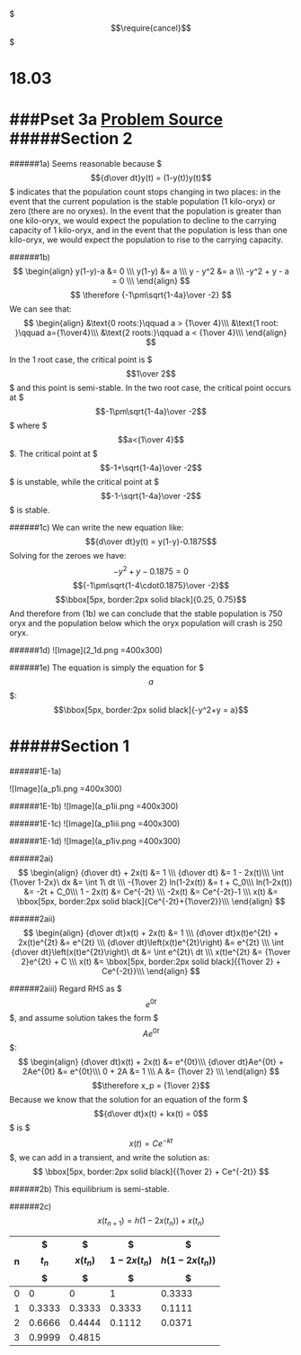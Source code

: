 $$$\require{cancel}$$$

# 18.03
###Pset 3a
[Problem Source](https://ocw.mit.edu/courses/mathematics/18-03-differential-equations-spring-2010/assignments/MIT18_03S10_ps3a.pdf)
#####Section 2
===
######1a)
Seems reasonable because $$${d\over dt}y(t) = (1-y(t))y(t)$$$ indicates that the population count stops changing in two places: in the event that the current population is the stable population (1 kilo-oryx) or zero (there are no oryxes). In the event that the population is greater than one kilo-oryx, we would expect the population to decline to the carrying capacity of 1 kilo-oryx, and in the event that the population is less than one kilo-oryx, we would expect the population to rise to the carrying capacity.

######1b)
$$
\begin{align}
y(1-y)-a &= 0 \\\
y(1-y) &= a \\\
y - y^2 &= a \\\
-y^2 + y - a = 0 \\\
\end{align}
$$
$$
\therefore {-1\pm\sqrt{1-4a}\over -2}
$$
We can see that:
$$
\begin{align}
&\text{0 roots:}\qquad a > {1\over 4}\\\
&\text{1 root: }\qquad a={1\over4}\\\
&\text{2 roots:}\qquad a < {1\over 4}\\\
\end{align}
$$

In the 1 root case, the critical point is $$$1\over 2$$$ and this point is semi-stable.
In the two root case, the critical point occurs at $$$-1\pm\sqrt{1-4a}\over -2$$$ where $$$a<{1\over 4}$$$. The critical point at $$$-1+\sqrt{1-4a}\over -2$$$ is unstable, while the critical point at $$$-1-\sqrt{1-4a}\over -2$$$ is stable.

######1c)
We can write the new equation like:
$${d\over dt}y(t) = y(1-y)-0.1875$$
Solving for the zeroes we have:
$$-y^2+y-0.1875 = 0$$
$${-1\pm\sqrt{1-4\cdot0.1875}\over -2}$$
$$\bbox[5px, border:2px solid black]{0.25, 0.75}$$
And therefore from (1b) we can conclude that the stable population is 750 oryx and the population below which the oryx population will crash is 250 oryx.

######1d)
![Image](2_1d.png =400x300)

######1e)
The equation is simply the equation for $$$a$$$:
$$\bbox[5px, border:2px solid black]{-y^2+y = a}$$





#####Section 1
===
######1E-1a)

![Image](a_p1i.png =400x300)

######1E-1b)
![Image](a_p1ii.png =400x300)

######1E-1c)
![Image](a_p1iii.png =400x300)

######1E-1d)
![Image](a_p1iv.png =400x300)

######2ai)
$$
\begin{align}
{d\over dt} + 2x(t) &= 1 \\\
{d\over dt} &= 1 - 2x(t)\\\
\int {1\over 1-2x}\ dx &= \int 1\ dt \\\
-{1\over 2} ln(1-2x(t)) &= t + C_0\\\
ln(1-2x(t)) &= -2t + C_0\\\
1 - 2x(t) &= Ce^{-2t} \\\
-2x(t) &= Ce^{-2t}-1 \\\
x(t) &= \bbox[5px, border:2px solid black]{Ce^{-2t}+{1\over2}}\\\
\end{align}
$$

######2aii)
$$
\begin{align}
{d\over dt}x(t) + 2x(t) &= 1 \\\
{d\over dt}x(t)e^{2t} + 2x(t)e^{2t} &= e^{2t} \\\
{d\over dt}\left(x(t)e^{2t}\right) &= e^{2t} \\\
\int {d\over dt}\left(x(t)e^{2t}\right)\ dt &= \int e^{2t}\ dt \\\
x(t)e^{2t} &= {1\over 2}e^{2t} + C \\\
x(t) &= \bbox[5px, border:2px solid black]{{1\over 2} + Ce^{-2t}}\\\
\end{align}
$$

######2aiii)
Regard RHS as $$$e^{0t}$$$, and assume solution takes the form $$$Ae^{0t}$$$:  
$$
\begin{align}
{d\over dt}x(t) + 2x(t) &= e^{0t}\\\
{d\over dt}Ae^{0t} + 2Ae^{0t} &= e^{0t}\\\
0 + 2A &= 1 \\\
A &= {1\over 2} \\\
\end{align}
$$
$$\therefore x_p = {1\over 2}$$
Because we know that the solution for an equation of the form
$$${d\over dt}x(t) + kx(t) = 0$$$ is $$$x(t) = Ce^{-kt}$$$, we can add in a transient, and write the solution as:
$$
\bbox[5px, border:2px solid black]{{1\over 2} + Ce^{-2t}}
$$

######2b)
This equilibrium is semi-stable.

######2c)
$$x(t_{n+1}) = h(1-2x(t_n))+x(t_n)$$

| n | $$$t_n$$$ | $$$x(t_n)$$$ | $$$1-2x(t_n)$$$ | $$$h(1-2x(t_n))$$$|
|---|---|---|---|---|
|0|0|0|1|0.3333|
|1|0.3333|0.3333|0.3333|0.1111|
|2|0.6666|0.4444|0.1112|0.0371|
|3|0.9999|0.4815|


